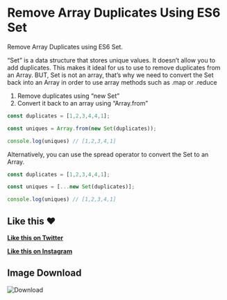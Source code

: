 # Remove Array Duplicates Using ES6 Set

Remove Array Duplicates using ES6 Set.

“Set” is a data structure that stores unique values. It doesn’t allow you to add duplicates. This makes it ideal for us to use to remove duplicates from an Array. BUT, Set is not an array, that’s why we need to convert the Set back into an Array in order to use array methods such as .map or .reduce

1. Remove duplicates using “new Set”
2. Convert it back to an array using “Array.from”


```javascript
const duplicates = [1,2,3,4,4,1];

const uniques = Array.from(new Set(duplicates));

console.log(uniques) // [1,2,3,4,1]
```

Alternatively, you can use the spread operator to convert the Set to an Array.

```javascript
const duplicates = [1,2,3,4,4,1];

const uniques = [...new Set(duplicates)];

console.log(uniques) // [1,2,3,4,1]
```

## Like this ❤️

**[Like this on Twitter](https://twitter.com/samantha_ming/status/982699751022800897)**

**[Like this on Instagram](https://www.instagram.com/p/BhR-XLWA8eF/?taken-by=samanthaming)**


## Image Download

![Download](10-remove-array-duplicates-using-set)
